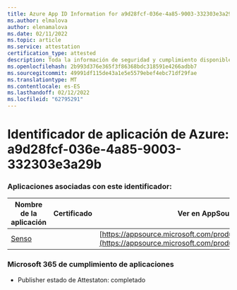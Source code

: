 ```yaml
---
title: Azure App ID Information for a9d28fcf-036e-4a85-9003-332303e3a29b
ms.author: elmalova
author: elenamalova
ms.date: 02/11/2022
ms.topic: article
ms.service: attestation
certification_type: attested
description: Toda la información de seguridad y cumplimiento disponible para a9d28fcf-036e-4a85-9003-332303e3a29b.
ms.openlocfilehash: 2b993d376e365f3f86368bdc318591e4266adbb7
ms.sourcegitcommit: 49991df115de43a1e5e5579ebef4ebc71df29fae
ms.translationtype: MT
ms.contentlocale: es-ES
ms.lasthandoff: 02/12/2022
ms.locfileid: "62795291"
---
```

# <a name="azure-app-id-a9d28fcf-036e-4a85-9003-332303e3a29b"></a>Identificador de aplicación de Azure: a9d28fcf-036e-4a85-9003-332303e3a29b


### <a name="apps-associated-with-this-id"></a>Aplicaciones asociadas con este identificador:
| **Nombre de la aplicación** | **Certificado** | **Ver en AppSource** |
|--------------|---------------|-----------------------|
| [Senso](https://docs.microsoft.com/microsoft-365-app-certification/forward/WA200002571) |  | [https://appsource.microsoft.com/product/office/WA200002571](https://appsource.microsoft.com/product/office/WA200002571) |

### <a name="microsoft-365-app-compliance-status"></a>Microsoft 365 de cumplimiento de aplicaciones
- Publisher estado de Attestaton: completado
